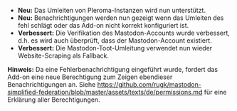 * **Neu:** Das Umleiten von Pleroma-Instanzen wird nun unterstützt.
* **Neu:** Benachrichtigungen werden nun gezeigt wenn das Umleiten des fehl schlägt oder das Add-on nicht korrekt konfiguriert ist.
* **Verbessert:** Die Verifikation des Mastodon-Accounts wurde verbessert, d.h. es wird auch überprüft, dass der Mastodon-Account existiert.
* **Verbessert:** Die Mastodon-Toot-Umleitung verwendet nun wieder Website-Scraping als Fallback.

**Hinweis:** Da eine Fehlerbenachrichtigung eingeführt wurde, fordert das Add-on eine neue Berechtigung zum Zeigen ebendieser Benachrichtigungen an. Siehe https://github.com/rugk/mastodon-simplified-federation/blob/master/assets/texts/de/permissions.md für eine Erklärung aller Berechtigungen.
